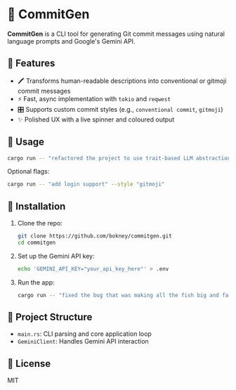 
# 🧠 CommitGen

**CommitGen** is a CLI tool for generating Git commit messages using natural language prompts and Google's Gemini API.

## 📆 Features

* 🖍️ Transforms human-readable descriptions into conventional or gitmoji commit messages
* ⚡ Fast, async implementation with `tokio` and `reqwest`
* 🎛️ Supports custom commit styles (e.g., `conventional commit`, `gitmoji`)
* ✨ Polished UX with a live spinner and coloured output

## 🚀 Usage

```bash
cargo run -- "refactored the project to use trait-based LLM abstraction"
```

Optional flags:

```bash
cargo run -- "add login support" --style "gitmoji"
```

## 🔧 Installation

1. Clone the repo:

   ```bash
   git clone https://github.com/bokney/commitgen.git
   cd commitgen
   ```

2. Set up the Gemini API key:

   ```bash
   echo 'GEMINI_API_KEY="your_api_key_here"' > .env
   ```

3. Run the app:

   ```bash
   cargo run -- "fixed the bug that was making all the fish big and fast"
   ```

## 📁 Project Structure

* `main.rs`: CLI parsing and core application loop
* `GeminiClient`: Handles Gemini API interaction

## 📜 License

MIT

